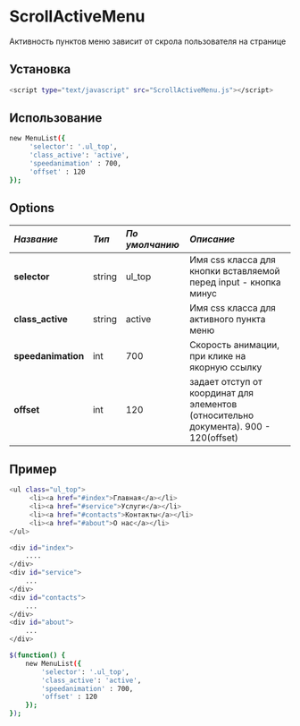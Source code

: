 # ScrollActiveMenu
Активность пунктов меню зависит от скрола пользователя на странице
## Установка
```bash
<script type="text/javascript" src="ScrollActiveMenu.js"></script>
```
## Использование
```bash
new MenuList({
     'selector': '.ul_top',
     'class_active': 'active',
     'speedanimation' : 700,
     'offset' : 120
});
```
## Options

| *Название* | *Тип*  | *По умолчанию* | *Описание* |
|:-----------|:-------|:---------------|:---------------------------------------------------------------------------|
| **selector**     | string			 | ul_top         | Имя css класса для кнопки вставляемой перед input - кнопка минус  |
| **class_active**     | string 		 | active          | Имя css класса для активного пункта меню   |
| **speedanimation**       | int   			 | 700           | Скорость анимации, при клике на якорную ссылку |
| **offset**       | int   		   | 120           | задает отступ от координат для элементов (относительно документа). 900 - 120(offset)  |

## Пример
```bash
<ul class="ul_top">
     <li><a href="#index">Главная</a></li>
     <li><a href="#service">Услуги</a></li>
     <li><a href="#contacts">Контакты</a></li>
     <li><a href="#about">О нас</a></li>
</ul>
```
```bash
<div id="index">
    ....
</div>
<div id="service">
    ...
</div>
<div id="contacts">
    ...
</div>
<div id="about">
    ...
</div>
```
```bash
$(function() {
    new MenuList({
        'selector': '.ul_top',
        'class_active': 'active',
        'speedanimation' : 700,
        'offset' : 120
    });
});
```

